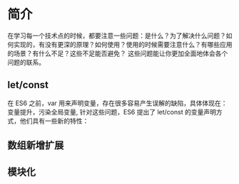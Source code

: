 # 简介

在学习每一个技术点的时候，都要注意一些问题：是什么？为了解决什么问题？如何实现的，有没有更深的原理？如何使用？使用的时候需要注意什么？有哪些应用的场景？有什么不足？这些不足能否避免？ 这些问题能让你更加全面地体会各个问题的联系。

## let/const

在 ES6 之前，var 用来声明变量，存在很多容易产生误解的缺陷，具体体现在：变量提升，污染全局变量,
针对这些问题，ES6 提出了 let/const 的变量声明方式，他们具有一些新的特性：

## 数组新增扩展

## 模块化
